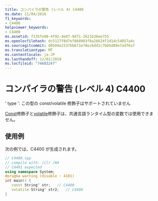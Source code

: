 ```yaml
---
title: コンパイラの警告 (レベル 4) C4400
ms.date: 11/04/2016
f1_keywords:
- C4400
helpviewer_keywords:
- C4400
ms.assetid: f135fe98-4f92-4e07-9d71-2621b36ee755
ms.openlocfilehash: dc5127f8d7ef868903f8a26624f2d1dc54057a4c
ms.sourcegitcommit: d0504e2337bb671e78ec6dd1c7b05d89e7adf6a7
ms.translationtype: MT
ms.contentlocale: ja-JP
ms.lasthandoff: 12/02/2019
ms.locfileid: "74683247"
---
```

# <a name="compiler-warning-level-4-c4400"></a>コンパイラの警告 (レベル 4) C4400

' type ': この型の const/volatile 修飾子はサポートされていません

[Const](../../cpp/const-cpp.md)修飾子と[volatile](../../cpp/volatile-cpp.md)修飾子は、共通言語ランタイム型の変数では使用できません。

## <a name="example"></a>使用例

次の例では、C4400 が生成されます。

```cpp
// C4400.cpp
// compile with: /clr /W4
// C4401 expected
using namespace System;
#pragma warning (disable : 4101)
int main() {
   const String^ str;   // C4400
   volatile String^ str2;   // C4400
}
```